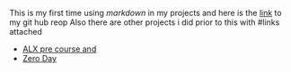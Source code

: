 This is my first time using *markdown* in my projects and here is the [link][1] to my git hub reop
Also there are other projects i did prior to this with #links attached
- [ALX pre course and][2]
- [Zero Day][1]

[1]: https://github.com/eL-247/zero_day
[2]: https://github.com/eL-247/alx-pre_course

